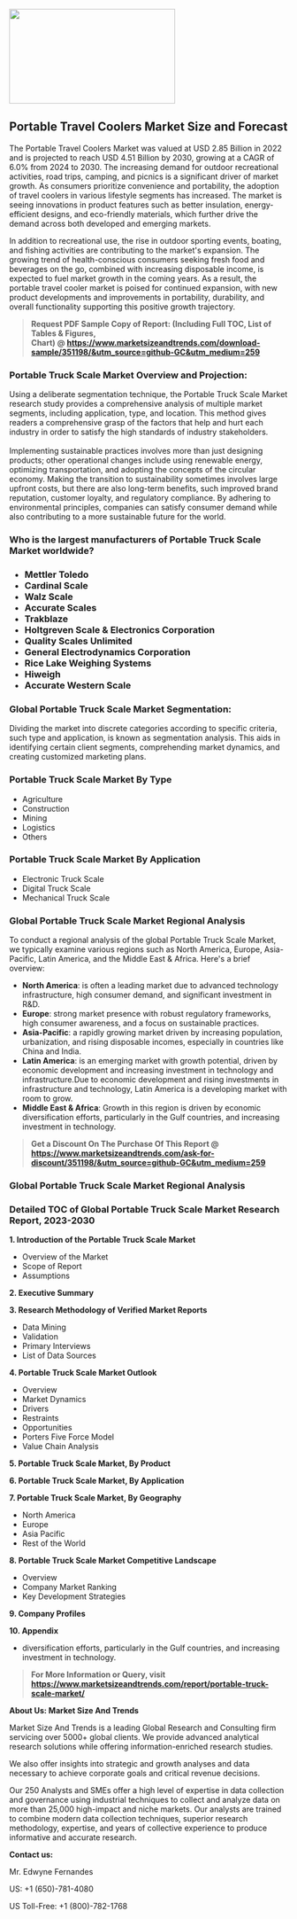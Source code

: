 <p><img class="alignnone size-medium wp-image-20088" src="https://ffe5etoiles.com/wp-content/uploads/2024/12/MST1-300x171.png" alt="" width="300" height="171" /></p><h2>Portable Travel Coolers Market Size and Forecast</h2><p>The Portable Travel Coolers Market was valued at USD 2.85 Billion in 2022 and is projected to reach USD 4.51 Billion by 2030, growing at a CAGR of 6.0% from 2024 to 2030. The increasing demand for outdoor recreational activities, road trips, camping, and picnics is a significant driver of market growth. As consumers prioritize convenience and portability, the adoption of travel coolers in various lifestyle segments has increased. The market is seeing innovations in product features such as better insulation, energy-efficient designs, and eco-friendly materials, which further drive the demand across both developed and emerging markets.</p><p>In addition to recreational use, the rise in outdoor sporting events, boating, and fishing activities are contributing to the market's expansion. The growing trend of health-conscious consumers seeking fresh food and beverages on the go, combined with increasing disposable income, is expected to fuel market growth in the coming years. As a result, the portable travel cooler market is poised for continued expansion, with new product developments and improvements in portability, durability, and overall functionality supporting this positive growth trajectory.</p></p><blockquote id="" class=""><strong>Request PDF Sample Copy of Report: (Including Full TOC, List of Tables &amp; Figures, Chart)&nbsp;@&nbsp;<strong><a href="https://www.marketsizeandtrends.com/download-sample/351198/&utm_source=github-GC&utm_medium=259" target="_blank">https://www.marketsizeandtrends.com/download-sample/351198/&utm_source=github-GC&utm_medium=259</a></strong></strong></blockquote><h3 id="" class="">Portable Truck Scale Market&nbsp;Overview and Projection:</h3><p id="" class="">Using a deliberate segmentation technique, the Portable Truck Scale Market research study provides a comprehensive analysis of multiple market segments, including application, type, and location. This method gives readers a comprehensive grasp of the factors that help and hurt each industry in order to satisfy the high standards of industry stakeholders. <br /> <br />Implementing sustainable practices involves more than just designing products; other operational changes include using renewable energy, optimizing transportation, and adopting the concepts of the circular economy. Making the transition to sustainability sometimes involves large upfront costs, but there are also long-term benefits, such improved brand reputation, customer loyalty, and regulatory compliance. By adhering to environmental principles, companies can satisfy consumer demand while also contributing to a more sustainable future for the world.</p><h3 id="" class="">Who is the largest manufacturers of&nbsp;Portable Truck Scale Market worldwide?</h3><h3 class=""><p><ul><li>Mettler Toledo </li><li> Cardinal Scale </li><li> Walz Scale </li><li> Accurate Scales </li><li> Trakblaze </li><li> Holtgreven Scale & Electronics Corporation </li><li> Quality Scales Unlimited </li><li> General Electrodynamics Corporation </li><li> Rice Lake Weighing Systems </li><li> Hiweigh </li><li> Accurate Western Scale</li></ul></p></h3><h3 id="" class="">Global&nbsp;Portable Truck Scale Market Segmentation:</h3><p id="" class="">Dividing the market into discrete categories according to specific criteria, such type and application, is known as segmentation analysis. This aids in identifying certain client segments, comprehending market dynamics, and creating customized marketing plans.</p><h3 id="" class="">Portable Truck Scale Market&nbsp;By Type</h3><p><p><ul><li>Agriculture</li><li> Construction</li><li> Mining</li><li> Logistics</li><li> Others</p></li></ul></p></p><h3 id="" class="">Portable Truck Scale Market&nbsp;By Application</h3><p class=""><p><ul><li>Electronic Truck Scale</li><li> Digital Truck Scale</li><li> Mechanical Truck Scale</li></ul></p></p><h3 id="" class="">Global Portable Truck Scale Market Regional Analysis</h3><p id="" class="">To conduct a regional analysis of the global Portable Truck Scale Market, we typically examine various regions such as North America, Europe, Asia-Pacific, Latin America, and the Middle East &amp; Africa. Here's a brief overview:</p><ul><li><strong>North America</strong>: is often a leading market due to advanced technology infrastructure, high consumer demand, and significant investment in R&amp;D.</li><li><strong>Europe</strong>: strong market presence with robust regulatory frameworks, high consumer awareness, and a focus on sustainable practices.</li><li><strong>Asia-Pacific</strong>: a rapidly growing market driven by increasing population, urbanization, and rising disposable incomes, especially in countries like China and India.</li><li><strong>Latin America</strong>: is an emerging market with growth potential, driven by economic development and increasing investment in technology and infrastructure.Due to economic development and rising investments in infrastructure and technology, Latin America is a developing market with room to grow.</li><li><strong>Middle East &amp; Africa</strong>: Growth in this region is driven by economic diversification efforts, particularly in the Gulf countries, and increasing investment in technology.</li></ul><blockquote id="" class=""><strong>Get a Discount On The Purchase Of This Report @ <strong><a href="https://www.marketsizeandtrends.com/ask-for-discount/351198/&utm_source=github-GC&utm_medium=259" target="_blank">https://www.marketsizeandtrends.com/ask-for-discount/351198/&utm_source=github-GC&utm_medium=259</a></strong></strong></blockquote><h3 id="" class="">Global Portable Truck Scale Market Regional Analysis</h3><h3 id="" class="">Detailed TOC of Global Portable Truck Scale Market Research Report, 2023-2030</h3><p id="" class=""><strong>1. Introduction of the Portable Truck Scale Market</strong></p><ul><li>Overview of the Market</li><li>Scope of Report</li><li>Assumptions</li></ul><p id="" class=""><strong>2. Executive Summary</strong></p><p id="" class=""><strong>3. Research Methodology of Verified Market Reports</strong></p><ul><li>Data Mining</li><li>Validation</li><li>Primary Interviews</li><li>List of Data Sources</li></ul><p id="" class=""><strong>4. Portable Truck Scale Market Outlook</strong></p><ul><li>Overview</li><li>Market Dynamics</li><li>Drivers</li><li>Restraints</li><li>Opportunities</li><li>Porters Five Force Model</li><li>Value Chain Analysis</li></ul><p id="" class=""><strong>5. Portable Truck Scale Market, By Product</strong></p><p id="" class=""><strong>6. Portable Truck Scale Market, By Application</strong></p><p id="" class=""><strong>7. Portable Truck Scale Market, By Geography</strong></p><ul><li>North America</li><li>Europe</li><li>Asia Pacific</li><li>Rest of the World</li></ul><p id="" class=""><strong>8. Portable Truck Scale Market Competitive Landscape</strong></p><ul><li>Overview</li><li>Company Market Ranking</li><li>Key Development Strategies</li></ul><p id="" class=""><strong>9. Company Profiles</strong></p><p id="" class=""><strong>10. Appendix</strong></p><ul><li>diversification efforts, particularly in the Gulf countries, and increasing investment in technology.</li></ul><blockquote id="" class=""><strong>For More Information or Query, visit <strong><strong><a href="https://www.marketsizeandtrends.com/report/portable-truck-scale-market/" target="_blank">https://www.marketsizeandtrends.com/report/portable-truck-scale-market/</a></strong></strong></strong></blockquote><p id="" class=""><strong>About Us: Market Size And Trends</strong></p><p id="" class="">Market Size And Trends is a leading Global Research and Consulting firm servicing over 5000+ global clients. We provide advanced analytical research solutions while offering information-enriched research studies.</p><p id="" class="">We also offer insights into strategic and growth analyses and data necessary to achieve corporate goals and critical revenue decisions.</p><p id="" class="">Our 250 Analysts and SMEs offer a high level of expertise in data collection and governance using industrial techniques to collect and analyze data on more than 25,000 high-impact and niche markets. Our analysts are trained to combine modern data collection techniques, superior research methodology, expertise, and years of collective experience to produce informative and accurate research.</p><p id="" class=""><strong>Contact us:</strong></p><p id="" class="">Mr. Edwyne Fernandes</p><p id="" class="">US: +1 (650)-781-4080</p><p id="" class="">US Toll-Free: +1 (800)-782-1768</p>
